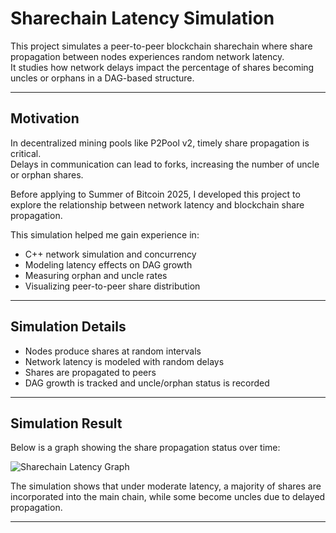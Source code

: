 # Sharechain Latency Simulation

This project simulates a peer-to-peer blockchain sharechain where share propagation between nodes experiences random network latency.  
It studies how network delays impact the percentage of shares becoming uncles or orphans in a DAG-based structure.

---

## Motivation

In decentralized mining pools like P2Pool v2, timely share propagation is critical.  
Delays in communication can lead to forks, increasing the number of uncle or orphan shares.

Before applying to Summer of Bitcoin 2025, I developed this project to explore the relationship between network latency and blockchain share propagation.

This simulation helped me gain experience in:

- C++ network simulation and concurrency
- Modeling latency effects on DAG growth
- Measuring orphan and uncle rates
- Visualizing peer-to-peer share distribution

---

## Simulation Details

- Nodes produce shares at random intervals
- Network latency is modeled with random delays
- Shares are propagated to peers
- DAG growth is tracked and uncle/orphan status is recorded

---

## Simulation Result

Below is a graph showing the share propagation status over time:

![Sharechain Latency Graph](images/sharechain_latency_graph_1.png)

The simulation shows that under moderate latency, a majority of shares are incorporated into the main chain, while some become uncles due to delayed propagation.

---

